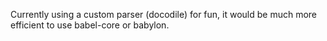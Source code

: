 Currently using a custom parser (docodile) for fun, it would be much more efficient to use babel-core or babylon.
